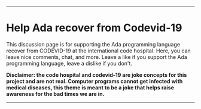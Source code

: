 ***

# Help Ada recover from Codevid-19

This discussion page is for supporting the Ada programming language recover from CODEVID-19 at the international code hospital. Here, you can leave nice comments, chat, and more. Leave a like if you support the Ada programming language, leave a dislike if you don't.

**Disclaimer: the code hospital and codevid-19 are joke concepts for this project and are not real. Computer programs cannot get infected with medical diseases, this theme is meant to be a joke that helps raise awareness for the bad times we are in.**

***
